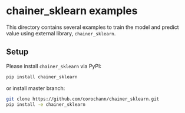 # chainer_sklearn examples

This directory contains several examples to train the model and predict value
using external library, `chainer_sklearn`.

## Setup

Please install `chainer_sklearn` via PyPI:

```bash
pip install chainer_sklearn
```

or install master branch:

```bash
git clone https://github.com/corochann/chainer_sklearn.git
pip install -e chainer_sklearn
```

